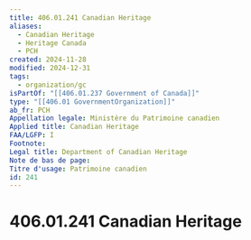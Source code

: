 ```yaml
---
title: 406.01.241 Canadian Heritage
aliases:
  - Canadian Heritage
  - Heritage Canada
  - PCH
created: 2024-11-28
modified: 2024-12-31
tags:
  - organization/gc
isPartOf: "[[406.01.237 Government of Canada]]"
type: "[[406.01 GovernmentOrganization]]"
ab_fr: PCH
Appellation legale: Ministère du Patrimoine canadien
Applied title: Canadian Heritage
FAA/LGFP: I
Footnote: 
Legal title: Department of Canadian Heritage
Note de bas de page: 
Titre d'usage: Patrimoine canadien
id: 241
---
```

# 406.01.241 Canadian Heritage
